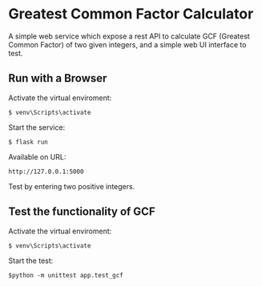# Greatest Common Factor Calculator
A simple web service which expose a rest API to calculate GCF (Greatest Common Factor) of two given integers, 
and a simple web UI interface to test.     

## Run with a Browser
Activate the virtual enviroment:

```$ venv\Scripts\activate```

Start the service:

```$ flask run```

Available on URL:

```http://127.0.0.1:5000```

Test by entering two positive integers.

## Test the functionality of GCF
Activate the virtual enviroment:

```$ venv\Scripts\activate```

Start the test:

```$python -m unittest app.test_gcf```
